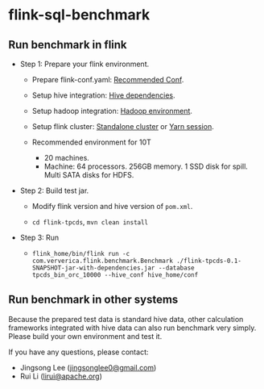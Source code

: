 # flink-sql-benchmark
  
## Run benchmark in flink

- Step 1: Prepare your flink environment.

  - Prepare flink-conf.yaml: [Recommended Conf](https://github.com/JingsongLi/flink-sql-benchmark/blob/master/flink-conf.yaml).

  - Setup hive integration: [Hive dependencies](https://ci.apache.org/projects/flink/flink-docs-master/dev/table/hive/#dependencies).
  
  - Setup hadoop integration: [Hadoop environment](https://ci.apache.org/projects/flink/flink-docs-release-1.9/ops/deployment/hadoop.html).
  
  - Setup flink cluster: [Standalone cluster](https://ci.apache.org/projects/flink/flink-docs-master/ops/deployment/cluster_setup.html) or [Yarn session](https://ci.apache.org/projects/flink/flink-docs-master/ops/deployment/yarn_setup.html#flink-yarn-session).
  
  - Recommended environment for 10T
    - 20 machines.
    - Machine: 64 processors. 256GB memory. 1 SSD disk for spill. Multi SATA disks for HDFS.
  
- Step 2: Build test jar.

  - Modify flink version and hive version of `pom.xml`.
  
  - `cd flink-tpcds`, `mvn clean install`
  
- Step 3: Run

  - `flink_home/bin/flink run -c com.ververica.flink.benchmark.Benchmark ./flink-tpcds-0.1-SNAPSHOT-jar-with-dependencies.jar --database tpcds_bin_orc_10000 --hive_conf hive_home/conf`
  
## Run benchmark in other systems

Because the prepared test data is standard hive data, other calculation frameworks integrated with hive data can also run benchmark very simply. Please build your own environment and test it.


If you have any questions, please contact:
- Jingsong Lee (jingsonglee0@gmail.com)
- Rui Li (lirui@apache.org)
